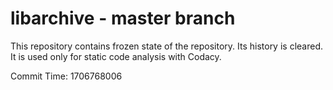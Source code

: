 # libarchive - master branch

This repository contains frozen state of the repository.
Its history is cleared. It is used only for static code
analysis with Codacy.

Commit Time: 1706768006